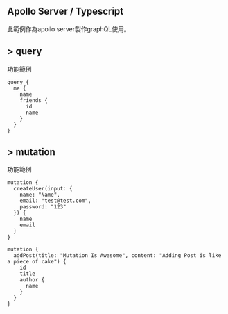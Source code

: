 ## Apollo Server / Typescript

此範例作為apollo server製作graphQL使用。


## > query

功能範例

```
query {
  me {
    name
    friends {
      id
      name
    }
  }
}
```

## > mutation

功能範例

```
mutation {
  createUser(input: {
    name: "Name",
    email: "test@test.com",
    password: "123"
  }) {
    name
    email
  }
}
```

```
mutation {
  addPost(title: "Mutation Is Awesome", content: "Adding Post is like a piece of cake") {
    id
    title
    author {
      name
    }
  }
}
```